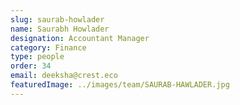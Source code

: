 ```yaml
---
slug: saurab-howlader
name: Saurabh Howlader
designation: Accountant Manager
category: Finance
type: people
order: 34
email: deeksha@crest.eco
featuredImage: ../images/team/SAURAB-HAWLADER.jpg
---
```

